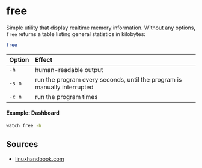 # free
Simple utility that display realtime memory information. Without any options, `free` returns a table listing general statistics in kilobytes:
```bash
free
```

Option  | Effect
:---    | :---
`-h`    | human-readable output
`-s n`  | run the program every <n> seconds, until the program is manually interrupted
`-c n`  | run the program <n> times

#### Example: Dashboard
```bash
watch free -h
```


## Sources
  - [linuxhandbook.com](https://linuxhandbook.com/free-command/)
